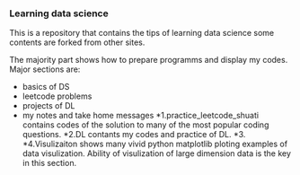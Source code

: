 ### Learning data science
 This is a repository that contains the tips of learning data science some contents are forked from other sites.

 The majority part shows how to prepare programms and display my codes.
  Major sections are:
  * basics of DS
  * leetcode problems
  * projects of DL
  * my notes and take home messages
*1.practice_leetcode_shuati contains codes of the solution to many of the most popular coding questions.
*2.DL contants my codes and practice of DL.
*3.
*4.Visulizaiton shows many vivid python matplotlib ploting examples of data visulization. Ability of visulization of large dimension data is the key in this section. 
